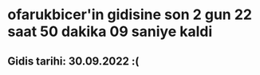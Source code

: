 # ofarukbicer'in gidisine son 2 gun 22 saat 50 dakika 09 saniye kaldi

## Gidis tarihi: 30.09.2022 :(